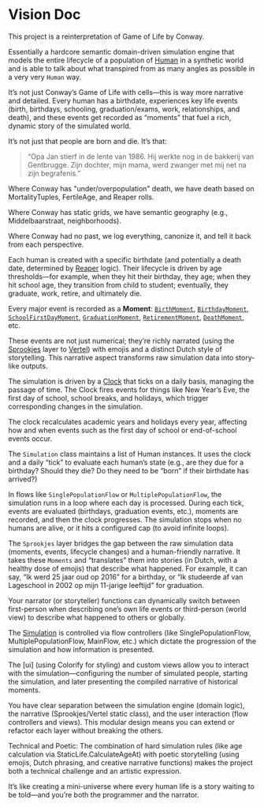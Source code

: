 # Vision Doc

This project is a reinterpretation of Game of Life by Conway.

Essentially a hardcore semantic domain-driven simulation engine that models the entire lifecycle of a population of [Human](/api/Domain.Humans.Human) in a synthetic world and is able to talk about what transpired from as many angles as possible in a very very `Human` way.

It’s not just Conway’s Game of Life with cells—this is way more narrative and detailed. Every human has a birthdate, experiences key life events (birth, birthdays, schooling, graduation/exams, work, relationships, and death), and these events get recorded as “moments” that fuel a rich, dynamic story of the simulated world.

It’s not just that people are born and die. It’s that:

> “Opa Jan stierf in de lente van 1986. Hij werkte nog in de bakkerij van Gentbrugge. Zijn dochter, mijn mama, werd zwanger met mij net na zijn begrafenis.”

Where Conway has "under/overpopulation" death, we have death based on MortalityTuples, FertileAge, and Reaper rolls.

Where Conway has static grids, we have semantic geography (e.g., Middelbaarstraat, neighborhoods).

Where Conway had no past, we log everything, canonize it, and tell it back from each perspective.

Each human is created with a specific birthdate (and potentially a death date, determined by [Reaper](/api/Domain.Gods.Reaper) logic). Their lifecycle is driven by age thresholds—for example, when they hit their birthday, they age; when they hit school age, they transition from child to student; eventually, they graduate, work, retire, and ultimately die.

Every major event is recorded as a **Moment**: [`BirthMoment`](/api/Domain.Moments.BirthMoment), [`BirthdayMoment`](/api/Domain.Moments.BirthdayMoment), [`SchoolFirstDayMoment`](/api/Domain.Moments.SchoolFirstDayMoment), [`GraduationMoment`](/api/Domain.Moments.GraduationMoment), [`RetirementMoment`](/api/Domain.Moments.RetirementMoment), [`DeathMoment`](/api/Domain.Moments.DeathMoment), etc.

These events are not just numerical; they’re richly narrated (using the [Sprookjes](/api/Sprookjes) layer to [Vertel](/api/Sprookjes/Vertel)) with emojis and a distinct Dutch style of storytelling. This narrative aspect transforms raw simulation data into story-like outputs.

The simulation is driven by a [Clock](/api/Domain.Time.Clock) that ticks on a daily basis, managing the passage of time. The Clock fires events for things like New Year’s Eve, the first day of school, school breaks, and holidays, which trigger corresponding changes in the simulation.

The clock recalculates academic years and holidays every year, affecting how and when events such as the first day of school or end-of-school events occur.

The `Simulation` class maintains a list of Human instances. It uses the clock and a daily “tick” to evaluate each human’s state (e.g., are they due for a birthday? Should they die? Do they need to be “born” if their birthdate has arrived?)

In flows like `SinglePopulationFlow` or `MultiplePopulationFlow`, the simulation runs in a loop where each day is processed. During each tick, events are evaluated (birthdays, graduation events, etc.), moments are recorded, and then the clock progresses. The simulation stops when no humans are alive, or it hits a configured cap (to avoid infinite loops).

The `Sprookjes` layer bridges the gap between the raw simulation data (moments, events, lifecycle changes) and a human-friendly narrative. It takes these `Moments` and “translates” them into stories (in Dutch, with a healthy dose of emojis) that describe what happened. For example, it can say, “Ik werd 25 jaar oud op 2016” for a birthday, or “Ik studeerde af van Lageschool in 2002 op mijn 11-jarige leeftijd” for graduation.

Your narrator (or storyteller) functions can dynamically switch between first-person when describing one’s own life events or third-person (world view) to describe what happened to others or globally.

The [Simulation](/api/Domain.Life.Simulation) is controlled via flow controllers (like SinglePopulationFlow, MultiplePopulationFlow, MainFlow, etc.) which dictate the progression of the simulation and how information is presented.

The [ui] (using Colorify for styling) and custom views allow you to interact with the simulation—configuring the number of simulated people, starting the simulation, and later presenting the compiled narrative of historical moments.

You have clear separation between the simulation engine (domain logic), the narrative (Sprookjes/Vertel static class), and the user interaction (flow controllers and views). This modular design means you can extend or refactor each layer without breaking the others.

Technical and Poetic:
The combination of hard simulation rules (like age calculation via StaticLife.CalculateAgeAt) with poetic storytelling (using emojis, Dutch phrasing, and creative narrative functions) makes the project both a technical challenge and an artistic expression.

It’s like creating a mini-universe where every human life is a story waiting to be told—and you’re both the programmer and the narrator.
